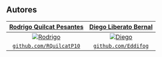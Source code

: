 ## Autores
| <a href="https://github.com/RQuilcatP10" target="_blank">**Rodrigo Quilcat Pesantes**</a>  | <a href="https://github.com/Eddifog" target="_blank">**Diego Liberato Bernal**</a> |
| :---: |:---:|
| [![Rodrigo](https://github.com/RQuilcatP10.png?size=200)](https://github.com/RQuilcatP10.png?size=50) | [![Diego](https://github.com/eddifog.png?size=200)](http://fvcproductions.com)  |
| <a href="http://github.com/RQuilcatP10" target="_blank">`github.com/RQuilcatP10`</a> | <a href="http://github.com/Eddifog" target="_blank">`github.com/Eddifog`</a> |